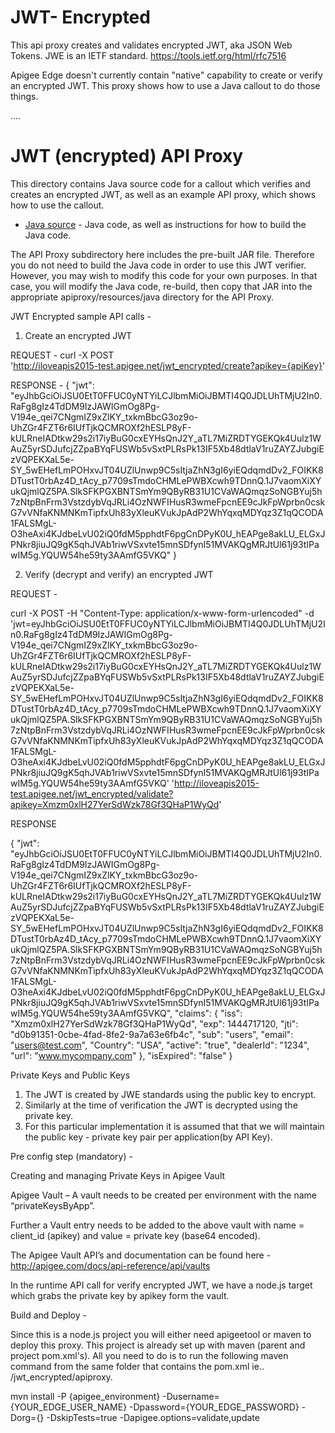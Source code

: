 JWT- Encrypted
=============

This api proxy creates and validates encrypted JWT, aka JSON Web Tokens.
JWE is an IETF standard.
https://tools.ietf.org/html/rfc7516



Apigee Edge doesn't currently contain "native" capability to create or
verify an encrypted JWT.  This proxy shows how to use a Java callout to do those
things.

....

# JWT (encrypted) API Proxy

This directory contains Java source code for a callout which verifies and creates an encrypted JWT,
as well as an example API proxy, which shows how to use the callout.


- [Java source](callout) - Java code, as well as instructions for how to build the Java code.

The API Proxy subdirectory here includes the pre-built JAR file. Therefore you do not need to build the Java code in order to use this JWT verifier. However, you may wish to modify this code for your own purposes. In that case, you will modify the Java code, re-build, then copy that JAR into the appropriate apiproxy/resources/java directory for the API Proxy.

JWT Encrypted sample API calls -

1) Create an encrypted JWT 

REQUEST - 
curl -X POST  
'http://iloveapis2015-test.apigee.net/jwt_encrypted/create?apikey={apiKey}'

RESPONSE - 
{
  "jwt": "eyJhbGciOiJSU0EtT0FFUC0yNTYiLCJlbmMiOiJBMTI4Q0JDLUhTMjU2In0.RaFg8gIz4TdDM9IzJAWIGmOg8Pg-V194e_qei7CNgmIZ9xZlKY_txkmBbcG3oz9o-UhZGr4FZT6r6IUfTjkQCMROXf2hESLP8yF-kULRneIADtkw29s2i17iyBuG0cxEYHsQnJ2Y_aTL7MiZRDTYGEKQk4Uulz1WAuZ5yrSDJufcjZZpaBYqFUSWb5vSxtPLRsPk13IF5Xb48dtlaV1ruZAYZJubgiEzVQPEKXaL5e-SY_5wEHefLmPOHxvJT04UZlUnwp9C5sItjaZhN3gI6yiEQdqmdDv2_FOIKK8DTustT0rbAz4D_tAcy_p7709sTmdoCHMLePWBXcwh9TDnnQ.1J7vaomXiXYukQjmlQZ5PA.SlkSFKPGXBNTSmYm9QByRB31U1CVaWAQmqzSoNGBYuj5h7zNtpBnFrm3VstzdybVqJRLi4OzNWFIHusR3wmeFpcnEE9cJkFpWprbn0cskG7vVNfaKNMNKmTipfxUh83yXleuKVukJpAdP2WhYqxqMDYqz3Z1qQCODA1FALSMgL-O3heAxi4KJdbeLvU02iQ0fdM5pphdtF6pgCnDPyK0U_hEAPge8akLU_ELGxJPNkr8jiuJQ9gK5qhJVAb1riwVSxvte15mnSDfynI51MVAKQgMRJtUl61j93tIPawIM5g.YQUW54he59ty3AAmfG5VKQ"
}

2) Verify (decrypt and verify) an encrypted JWT

REQUEST -

curl -X POST -H "Content-Type: application/x-www-form-urlencoded" -d 'jwt=eyJhbGciOiJSU0EtT0FFUC0yNTYiLCJlbmMiOiJBMTI4Q0JDLUhTMjU2In0.RaFg8gIz4TdDM9IzJAWIGmOg8Pg-V194e_qei7CNgmIZ9xZlKY_txkmBbcG3oz9o-UhZGr4FZT6r6IUfTjkQCMROXf2hESLP8yF-kULRneIADtkw29s2i17iyBuG0cxEYHsQnJ2Y_aTL7MiZRDTYGEKQk4Uulz1WAuZ5yrSDJufcjZZpaBYqFUSWb5vSxtPLRsPk13IF5Xb48dtlaV1ruZAYZJubgiEzVQPEKXaL5e-SY_5wEHefLmPOHxvJT04UZlUnwp9C5sItjaZhN3gI6yiEQdqmdDv2_FOIKK8DTustT0rbAz4D_tAcy_p7709sTmdoCHMLePWBXcwh9TDnnQ.1J7vaomXiXYukQjmlQZ5PA.SlkSFKPGXBNTSmYm9QByRB31U1CVaWAQmqzSoNGBYuj5h7zNtpBnFrm3VstzdybVqJRLi4OzNWFIHusR3wmeFpcnEE9cJkFpWprbn0cskG7vVNfaKNMNKmTipfxUh83yXleuKVukJpAdP2WhYqxqMDYqz3Z1qQCODA1FALSMgL-O3heAxi4KJdbeLvU02iQ0fdM5pphdtF6pgCnDPyK0U_hEAPge8akLU_ELGxJPNkr8jiuJQ9gK5qhJVAb1riwVSxvte15mnSDfynI51MVAKQgMRJtUl61j93tIPawIM5g.YQUW54he59ty3AAmfG5VKQ' 'http://iloveapis2015-test.apigee.net/jwt_encrypted/validate?apikey=Xmzm0xlH27YerSdWzk78Gf3QHaP1WyQd'

RESPONSE

{
  "jwt": "eyJhbGciOiJSU0EtT0FFUC0yNTYiLCJlbmMiOiJBMTI4Q0JDLUhTMjU2In0.RaFg8gIz4TdDM9IzJAWIGmOg8Pg-V194e_qei7CNgmIZ9xZlKY_txkmBbcG3oz9o-UhZGr4FZT6r6IUfTjkQCMROXf2hESLP8yF-kULRneIADtkw29s2i17iyBuG0cxEYHsQnJ2Y_aTL7MiZRDTYGEKQk4Uulz1WAuZ5yrSDJufcjZZpaBYqFUSWb5vSxtPLRsPk13IF5Xb48dtlaV1ruZAYZJubgiEzVQPEKXaL5e-SY_5wEHefLmPOHxvJT04UZlUnwp9C5sItjaZhN3gI6yiEQdqmdDv2_FOIKK8DTustT0rbAz4D_tAcy_p7709sTmdoCHMLePWBXcwh9TDnnQ.1J7vaomXiXYukQjmlQZ5PA.SlkSFKPGXBNTSmYm9QByRB31U1CVaWAQmqzSoNGBYuj5h7zNtpBnFrm3VstzdybVqJRLi4OzNWFIHusR3wmeFpcnEE9cJkFpWprbn0cskG7vVNfaKNMNKmTipfxUh83yXleuKVukJpAdP2WhYqxqMDYqz3Z1qQCODA1FALSMgL-O3heAxi4KJdbeLvU02iQ0fdM5pphdtF6pgCnDPyK0U_hEAPge8akLU_ELGxJPNkr8jiuJQ9gK5qhJVAb1riwVSxvte15mnSDfynI51MVAKQgMRJtUl61j93tIPawIM5g.YQUW54he59ty3AAmfG5VKQ",
  "claims": {
    "iss": "Xmzm0xlH27YerSdWzk78Gf3QHaP1WyQd",
    "exp": 1444717120,
    "jti": "d0b91351-0cbe-4fad-8fe2-9a7a63e6fb4c",
    "sub": "users",
    "email": "users@test.com",
    "Country": "USA",
    "active": "true",
    "dealerId": "1234",
    "url": "www.mycompany.com"
  },
  "isExpired": "false"
}

Private Keys and Public Keys

1) The JWT is created by JWE standards using the public key to encrypt. 
2) Similarly at the time of verification the JWT is decrypted using the private key.
3) For this particular implementation it is assumed that that we will maintain the public key - private key pair per application(by API Key).

Pre config step (mandatory) - 

Creating and managing Private Keys in Apigee Vault

Apigee Vault – A vault needs to be created per environment with the name “privateKeysByApp”. 

Further a Vault entry needs to be added to the above vault with name = client_id (apikey) and value = private key (base64 encoded).

The Apigee Vault API’s and documentation can be found here - http://apigee.com/docs/api-reference/api/vaults

In the runtime API call for verify encrypted JWT, we have a node.js target which grabs the private key by apikey form the vault.

Build and Deploy - 

Since this is a node.js project you will either need apigeetool or maven to deploy this proxy.
This project is already set up with maven (parent and project pom.xml's).
All you need to do is to run the following maven command from the same folder that contains the pom.xml ie.. /jwt_encrypted/apiproxy.

mvn install -P {apigee_environment} -Dusername={YOUR_EDGE_USER_NAME} -Dpassword={YOUR_EDGE_PASSWORD} -Dorg={} -DskipTests=true -Dapigee.options=validate,update



